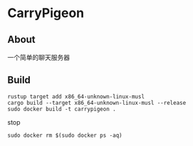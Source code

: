 # CarryPigeon
## About
一个简单的聊天服务器
## Build
```shell
rustup target add x86_64-unknown-linux-musl
cargo build --target x86_64-unknown-linux-musl --release
sudo docker build -t carrypigeon .
```
stop
```shell
sudo docker rm $(sudo docker ps -aq)
```